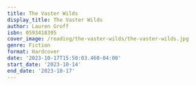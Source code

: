 ```yaml
---
title: The Vaster Wilds
display_title: The Vaster Wilds
author: Lauren Groff
isbn: 0593418395
cover_image: /reading/the-vaster-wilds/the-vaster-wilds.jpg
genre: Fiction
format: Hardcover
date: '2023-10-17T15:50:03.460-04:00'
start_date: '2023-10-14'
end_date: '2023-10-17'
---
```



